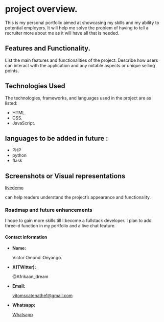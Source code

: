 # project overview.

This is my personal portfolio aimed at showcasing my skills and my ability to potential employers.
It will help me  solve the problem of having to tell a recruiter more about me as it will have all that is needed.

## Features and Functionality.

List the main features and functionalities of the project. Describe how users can interact with the application and any notable aspects or unique selling points.

## Technologies Used

The technologies, frameworks, and languages used in the project are as listed:

- HTML.
- CSS.
- JavaScript.

## languages to be added in future :
- PHP
- python
- flask
## Screenshots or Visual representations 

[livedemo](https://vitomscatena.github.io/alx_capstone_project/)

can help readers understand the project’s appearance and functionality.

### Roadmap and future enhancements

I hope to gain more skills till I become a fullstack developer.
I plan to add three-d function in my portfolio and a live chat feature.

#### Contact information

- **Name:**
  
    Victor Omondi Onyango.

- **X(TWitter):**
  
   @Afrikaan_dream
  
- **Email:**
  
  <vitomscatenathe1@gmail.com>
  
- **Whatsapp:**
  
   [Whatsapp](https://wa.me/254799802335)
